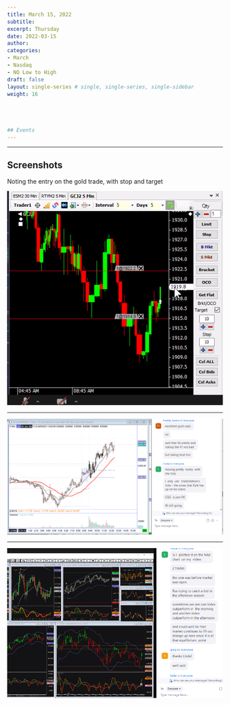 ```yaml
---
title: March 15, 2022
subtitle: 
excerpt: Thursday
date: 2022-03-15
author: 
categories:
- March
- Nasdaq
- NQ Low to High
draft: false
layout: single-series # single, single-series, single-sidebar
weight: 16




## Events
---
```




---

## Screenshots

Noting the entry on the gold trade, with stop and target

![screen shot](20220315_000096.png)

---



![screen shot](20220315_000097.png)

---



![screen shot](20220315_000098.png)

